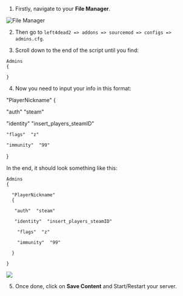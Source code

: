 1. Firstly, navigate to your **File Manager**. 

![File Manager](../images/file-manager.png)

2. Then go to `left4dead2 => addons => sourcemod => configs => admins.cfg`.

3. Scroll down to the end of the script until you find:
```
Admins
{

}
```

4. Now you need to input your info in this format:

  "PlayerNickname" 
  { 

   "auth"  "steam" 

   "identity"  "insert_players_steamID" 

    "flags"  "z" 

    "immunity"  "99" 

  }

In the end, it should look something like this:
```
Admins
{

  "PlayerNickname" 
  { 

   "auth"  "steam" 

   "identity"  "insert_players_steamID" 

    "flags"  "z" 

    "immunity"  "99" 

  }

}
```

![](../images/example-admin.png)

5. Once done, click on **Save Content** and Start/Restart your server.